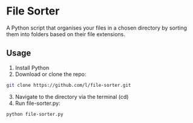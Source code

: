 # File Sorter

A Python script that organises your files in a chosen directory by sorting them into folders based on their file extensions.

## Usage
1. Install Python
2. Download or clone the repo:
```bash 
git clone https://github.com/l/file-sorter.git
```
3. Navigate to the directory via the terminal (cd)
4. Run file-sorter.py:
```bash 
python file-sorter.py
```


